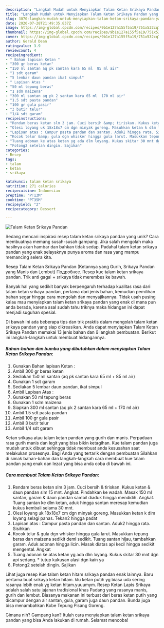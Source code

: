 ```yaml
---
description: "Langkah Mudah untuk Menyiapkan Talam Ketan Srikaya Pandan yang Bisa Manjain Lidah"
title: "Langkah Mudah untuk Menyiapkan Talam Ketan Srikaya Pandan yang Bisa Manjain Lidah"
slug: 3070-langkah-mudah-untuk-menyiapkan-talam-ketan-srikaya-pandan-yang-bisa-manjain-lidah
date: 2020-07-28T21:49:35.837Z
image: https://img-global.cpcdn.com/recipes/9b1e127a155f5a19/751x532cq70/talam-ketan-srikaya-pandan-foto-resep-utama.jpg
thumbnail: https://img-global.cpcdn.com/recipes/9b1e127a155f5a19/751x532cq70/talam-ketan-srikaya-pandan-foto-resep-utama.jpg
cover: https://img-global.cpcdn.com/recipes/9b1e127a155f5a19/751x532cq70/talam-ketan-srikaya-pandan-foto-resep-utama.jpg
author: Gerald Dean
ratingvalue: 3.9
reviewcount: 4
recipeingredient:
- " Bahan lapisan Ketan "
- "300 gr beras ketan"
- "150 ml santan aq pk santan kara 65 ml  85 ml air"
- "1 sdt garam"
- "5 lembar daun pandan ikat simpul"
- " Lapisan Atas "
- "50 ml tepung beras"
- "1 sdm maizena"
- "300 ml santan aq pk 2 santan kara 65 ml  170 ml air"
- "1.5 sdt pasta pandan"
- "100 gr gula pasir"
- "3 butir telur"
- "1/4 sdt garam"
recipeinstructions:
- "Rendam beras ketan slm 3 jam. Cuci bersih &amp; tiriskan. Kukus ketan &amp; daun pandan slm 15 mnt. Angkat. Pindahkan ke wadah. Masak 150 ml santan, garam &amp; daun pandan sambil diaduk hingga mendidih. Angkat. Tuang santan ke dlm ketan, aduk hingga santan meresap kemudian kukus kembali selama 30 mnt."
- "Olesi loyang uk 18x18x7 cm dgn minyak goreng. Masukkan ketan k dlm loyang selagi panas. Tekan2 hingga padat"
- "Lapisan atas : Campur pasta pandan dan santan. Aduk2 hingga rata. Sisihkan"
- "Kocok telur &amp; gula dgn whisker hingga gula larut. Masukkan tepung beras dan maizena sedikit demi sedikit. Tuang santan hijau, tambahkan garam. Aduk adonan hingga licin. Masak diatas api kecil hingga sedikit mengental. Angkat"
- "Tuang adonan ke atas ketan yg ada dlm loyang. Kukus skitar 30 mnt dgn api sedang. * tutup kukusan alasi dgn kain ya"
- "Potong2 setelah dingin. Sajikan"
categories:
- Resep
tags:
- talam
- ketan
- srikaya

katakunci: talam ketan srikaya 
nutrition: 271 calories
recipecuisine: Indonesian
preptime: "PT13M"
cooktime: "PT35M"
recipeyield: "2"
recipecategory: Dessert

---
```



![Talam Ketan Srikaya Pandan](https://img-global.cpcdn.com/recipes/9b1e127a155f5a19/751x532cq70/talam-ketan-srikaya-pandan-foto-resep-utama.jpg)

Sedang mencari inspirasi resep talam ketan srikaya pandan yang unik? Cara membuatnya memang susah-susah gampang. Jika salah mengolah maka hasilnya akan hambar dan bahkan tidak sedap. Padahal talam ketan srikaya pandan yang enak selayaknya punya aroma dan rasa yang mampu memancing selera kita.

Resep Talam Ketan Srikaya Pandan (Ketannya yang Gurih, Srikaya Pandan yang Manis dan Lembut) Подробнее. Resep kue talam ketan srikaya pandan. Trik anti gagal + srikaya tidak merembes ke bawah.

Banyak hal yang sedikit banyak berpengaruh terhadap kualitas rasa dari talam ketan srikaya pandan, pertama dari jenis bahan, kemudian pemilihan bahan segar hingga cara mengolah dan menyajikannya. Tidak usah pusing kalau mau menyiapkan talam ketan srikaya pandan yang enak di mana pun anda berada, karena asal sudah tahu triknya maka hidangan ini dapat menjadi suguhan spesial.


Di bawah ini ada beberapa tips dan trik praktis dalam mengolah talam ketan srikaya pandan yang siap dikreasikan. Anda dapat menyiapkan Talam Ketan Srikaya Pandan memakai 13 jenis bahan dan 6 langkah pembuatan. Berikut ini langkah-langkah untuk membuat hidangannya.

<!--inarticleads1-->

##### Bahan-bahan dan bumbu yang dibutuhkan dalam menyiapkan Talam Ketan Srikaya Pandan:

1. Gunakan  Bahan lapisan Ketan :
1. Ambil 300 gr beras ketan
1. Sediakan 150 ml santan (aq pk santan kara 65 ml + 85 ml air)
1. Gunakan 1 sdt garam
1. Sediakan 5 lembar daun pandan, ikat simpul
1. Ambil  Lapisan Atas :
1. Gunakan 50 ml tepung beras
1. Gunakan 1 sdm maizena
1. Siapkan 300 ml santan (aq pk 2 santan kara 65 ml + 170 ml air)
1. Ambil 1.5 sdt pasta pandan
1. Ambil 100 gr gula pasir
1. Ambil 3 butir telur
1. Ambil 1/4 sdt garam


Ketan srikaya atau talam ketan pandan yang gurih dan manis. Perpaduan rasa gurih manis dan legit yang bisa bikin ketagihan. Kue talam pandan juga mudah untuk dibuat sehingga tidak membuat anda kesusahan saat melakukan prosesnya. Bagi Anda yang tertarik dengan pembuatan Silahkan di simak bahan-bahan dan langkah-langkah cara membuat kue talam pandan yang enak dan lezat yang bisa anda coba di bawah ini. 

<!--inarticleads2-->

##### Cara membuat Talam Ketan Srikaya Pandan:

1. Rendam beras ketan slm 3 jam. Cuci bersih &amp; tiriskan. Kukus ketan &amp; daun pandan slm 15 mnt. Angkat. Pindahkan ke wadah. Masak 150 ml santan, garam &amp; daun pandan sambil diaduk hingga mendidih. Angkat. Tuang santan ke dlm ketan, aduk hingga santan meresap kemudian kukus kembali selama 30 mnt.
1. Olesi loyang uk 18x18x7 cm dgn minyak goreng. Masukkan ketan k dlm loyang selagi panas. Tekan2 hingga padat
1. Lapisan atas : Campur pasta pandan dan santan. Aduk2 hingga rata. Sisihkan
1. Kocok telur &amp; gula dgn whisker hingga gula larut. Masukkan tepung beras dan maizena sedikit demi sedikit. Tuang santan hijau, tambahkan garam. Aduk adonan hingga licin. Masak diatas api kecil hingga sedikit mengental. Angkat
1. Tuang adonan ke atas ketan yg ada dlm loyang. Kukus skitar 30 mnt dgn api sedang. * tutup kukusan alasi dgn kain ya
1. Potong2 setelah dingin. Sajikan


Lihat juga resep Kue talam ketan hitam srikaya pandan enak lainnya. Baru pertama buat srikaya ketan hitam. klu ketan putih yg biasa uda sering rasanya lebih enak yg ketan hitam.yuuumym. Resep Ketan Lapis Srikaya adalah salah satu jajanan tradisional khas Padang yang rasanya manis, gurih dan lembut. Biasanya makanan ini terbuat dari beras ketan putih yang dicampur dengan air santan, gula, garam juga daun pandan. Bunda juga bisa menambahkan Kobe Tepung Pisang Goreng. 

Gimana nih? Gampang kan? Itulah cara menyiapkan talam ketan srikaya pandan yang bisa Anda lakukan di rumah. Selamat mencoba!
